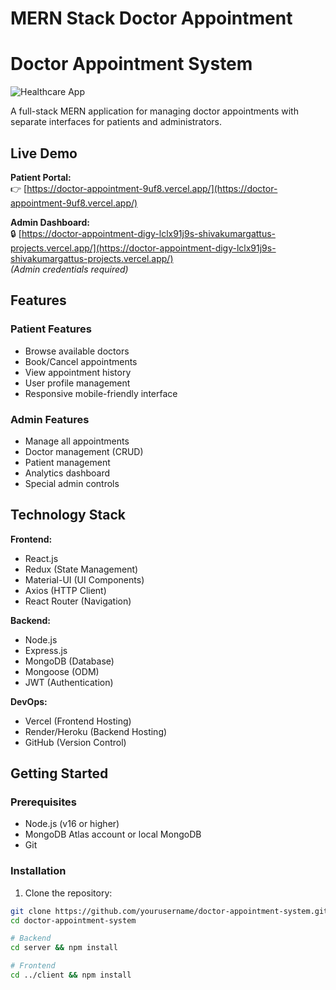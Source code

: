 # MERN Stack Doctor Appointment
# Doctor Appointment System

![Healthcare App](https://img.icons8.com/color/96/000000/medical-doctor.png)

A full-stack MERN application for managing doctor appointments with separate interfaces for patients and administrators.

## Live Demo

**Patient Portal:**  
👉 [https://doctor-appointment-9uf8.vercel.app/](https://doctor-appointment-9uf8.vercel.app/)

**Admin Dashboard:**  
🔒 [https://doctor-appointment-digy-lclx91j9s-shivakumargattus-projects.vercel.app/](https://doctor-appointment-digy-lclx91j9s-shivakumargattus-projects.vercel.app/)  
*(Admin credentials required)*

## Features

### Patient Features
- Browse available doctors
- Book/Cancel appointments
- View appointment history
- User profile management
- Responsive mobile-friendly interface

### Admin Features
- Manage all appointments
- Doctor management (CRUD)
- Patient management
- Analytics dashboard
- Special admin controls

## Technology Stack

**Frontend:**
- React.js
- Redux (State Management)
- Material-UI (UI Components)
- Axios (HTTP Client)
- React Router (Navigation)

**Backend:**
- Node.js
- Express.js
- MongoDB (Database)
- Mongoose (ODM)
- JWT (Authentication)

**DevOps:**
- Vercel (Frontend Hosting)
- Render/Heroku (Backend Hosting)
- GitHub (Version Control)

## Getting Started

### Prerequisites
- Node.js (v16 or higher)
- MongoDB Atlas account or local MongoDB
- Git

### Installation

1. Clone the repository:
```bash
git clone https://github.com/yourusername/doctor-appointment-system.git
cd doctor-appointment-system

# Backend
cd server && npm install

# Frontend
cd ../client && npm install

